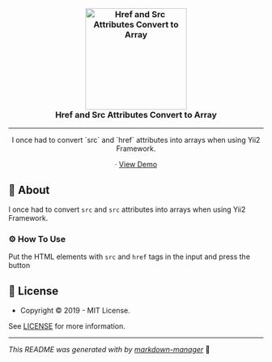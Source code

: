 <h3 align="center">
  <br />
   <a  href="https://github.com/yasinatesim/href-and-src-convert-to-array"><img src="https://yasinates.com/href-and-src-convert-to-array.svg" alt="Href and Src Attributes Convert to Array" width="200" /></a>
  <br />
Href and Src Attributes Convert to Array
  <br />
</h3>

<hr />

<p  align="center">I once had to convert `src` and `href` attributes into arrays when using Yii2 Framework.</p>


  <p align="center">
· <a  href="https://yasinatesim.github.io/href-and-src-convert-to-array/">View Demo</a>
  </p>

## 📖 About

I once had to convert `src` and `src` attributes into arrays when using Yii2 Framework.


### ⚙️ How To Use

Put the HTML elements with `src` and `href` tags in the input and press the button

## 🔑 License

* Copyright © 2019 - MIT License.

See [LICENSE](https://github.com/yasinatesim/href-and-src-convert-to-array/blob/master/LICENSE) for more information.

---

_This README was generated with by [markdown-manager](https://github.com/yasinatesim/markdown-manager)_ 🥲
